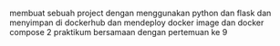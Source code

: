 membuat sebuah project dengan menggunakan python dan flask dan menyimpan di dockerhub dan mendeploy docker image dan docker compose
2 praktikum bersamaan dengan pertemuan ke 9

